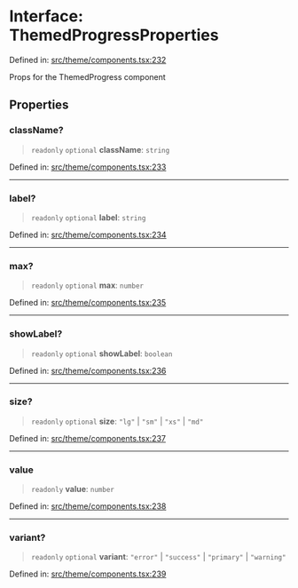 # Interface: ThemedProgressProperties

Defined in: [src/theme/components.tsx:232](https://github.com/Nick2bad4u/Uptime-Watcher/blob/dca5483e793478722cd3e6e125cafcec5fc771f0/src/theme/components.tsx#L232)

Props for the ThemedProgress component

## Properties

### className?

> `readonly` `optional` **className**: `string`

Defined in: [src/theme/components.tsx:233](https://github.com/Nick2bad4u/Uptime-Watcher/blob/dca5483e793478722cd3e6e125cafcec5fc771f0/src/theme/components.tsx#L233)

***

### label?

> `readonly` `optional` **label**: `string`

Defined in: [src/theme/components.tsx:234](https://github.com/Nick2bad4u/Uptime-Watcher/blob/dca5483e793478722cd3e6e125cafcec5fc771f0/src/theme/components.tsx#L234)

***

### max?

> `readonly` `optional` **max**: `number`

Defined in: [src/theme/components.tsx:235](https://github.com/Nick2bad4u/Uptime-Watcher/blob/dca5483e793478722cd3e6e125cafcec5fc771f0/src/theme/components.tsx#L235)

***

### showLabel?

> `readonly` `optional` **showLabel**: `boolean`

Defined in: [src/theme/components.tsx:236](https://github.com/Nick2bad4u/Uptime-Watcher/blob/dca5483e793478722cd3e6e125cafcec5fc771f0/src/theme/components.tsx#L236)

***

### size?

> `readonly` `optional` **size**: `"lg"` \| `"sm"` \| `"xs"` \| `"md"`

Defined in: [src/theme/components.tsx:237](https://github.com/Nick2bad4u/Uptime-Watcher/blob/dca5483e793478722cd3e6e125cafcec5fc771f0/src/theme/components.tsx#L237)

***

### value

> `readonly` **value**: `number`

Defined in: [src/theme/components.tsx:238](https://github.com/Nick2bad4u/Uptime-Watcher/blob/dca5483e793478722cd3e6e125cafcec5fc771f0/src/theme/components.tsx#L238)

***

### variant?

> `readonly` `optional` **variant**: `"error"` \| `"success"` \| `"primary"` \| `"warning"`

Defined in: [src/theme/components.tsx:239](https://github.com/Nick2bad4u/Uptime-Watcher/blob/dca5483e793478722cd3e6e125cafcec5fc771f0/src/theme/components.tsx#L239)
